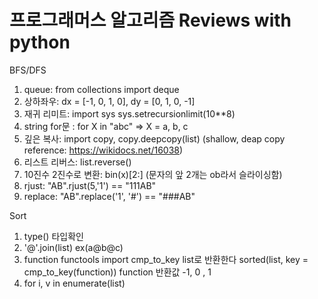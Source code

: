 # 프로그래머스 알고리즘 Reviews with python

BFS/DFS

1. queue: from collections import deque
2. 상하좌우: dx = [-1, 0, 1, 0], dy = [0, 1, 0, -1]
3. 재귀 리미트: import sys sys.setrecursionlimit(10**8)
4. string for문 : for X in "abc" => X = a, b, c
5. 깊은 복사: import copy, copy.deepcopy(list) (shallow, deap copy reference: https://wikidocs.net/16038)
6. 리스트 리버스: list.reverse()
7. 10진수 2진수로 변환: bin(x)[2:] (문자의 앞 2개는 ob라서 슬라이싱함)
8. rjust: "AB".rjust(5,'1') == "111AB"
9. replace: "AB".replace('1', '#') == "###AB"

Sort

1. type() 타입확인
2. '@'.join(list)  ex(a@b@c)
3. function functools import cmp_to_key
   list로 반환한다  sorted(list, key = cmp_to_key(function))
   function 반환값 -1, 0 , 1
4. for i, v in enumerate(list)
